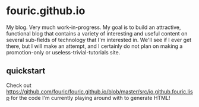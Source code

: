 # fouric.github.io

My blog. Very much work-in-progress. My goal is to build an attractive, functional blog that contains a variety of interesting and useful content on several sub-fields of technology that I'm interested in. We'll see if I ever get there, but I will make an attempt, and I certainly do not plan on making a promotion-only or useless-trivial-tutorials site.

## quickstart

Check out https://github.com/fouric/fouric.github.io/blob/master/src/io.github.fouric.lisp for the code I'm currently playing around with to generate HTML!
